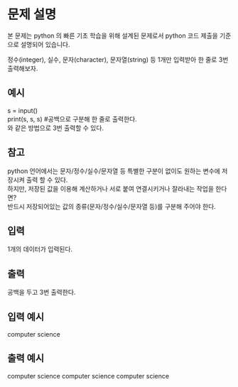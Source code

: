 # 문제 설명

본 문제는 python 의 빠른 기초 학습을 위해 설계된 문제로서 python 코드 제출을 기준으로 설명되어 있습니다.

정수(integer), 실수, 문자(character), 문자열(string) 등 1개만 입력받아 한 줄로 3번 출력해보자.

## 예시

s = input()  
print(s, s, s) #공백으로 구분해 한 줄로 출력한다.  
와 같은 방법으로 3번 출력할 수 있다.

## 참고

python 언어에서는 문자/정수/실수/문자열 등 특별한 구분이 없이도 원하는 변수에 저장시켜 출력 할 수 있다.  
하지만, 저장된 값을 이용해 계산하거나 서로 붙여 연결시키거나 잘라내는 작업을 한다면?  
반드시 저장되어있는 값의 종류(문자/정수/실수/문자열 등)를 구분해 주어야 한다.

## 입력

1개의 데이터가 입력된다.

## 출력

공백을 두고 3번 출력한다.

## 입력 예시

computer science

## 출력 예시

computer science computer science computer science
